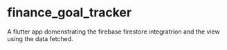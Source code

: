 # finance_goal_tracker
A flutter app domenstrating the firebase firestore integratrion and the view using the data fetched.
